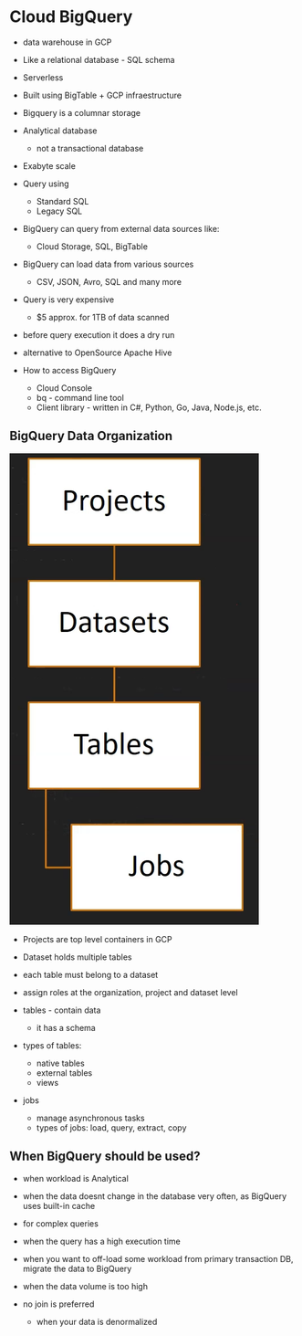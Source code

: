 
# Cloud BigQuery

  - data warehouse in GCP

  - Like a relational database - SQL schema

  - Serverless

  - Built using BigTable + GCP infraestructure

  - Bigquery is a columnar storage

  - Analytical database
    * not a transactional database

  - Exabyte scale

  - Query using
    * Standard SQL
    * Legacy SQL

  - BigQuery can query from external data sources like:
    * Cloud Storage, SQL, BigTable

  - BigQuery can load data from various sources
    * CSV, JSON, Avro, SQL and many more

  - Query is very expensive
    * $5 approx. for 1TB of data scanned

  - before query execution it does a dry run

  - alternative to OpenSource Apache Hive

  - How to access BigQuery
    * Cloud Console
    * bq - command line tool
    * Client library - written in C#, Python, Go, Java, Node.js, etc.

## BigQuery Data Organization

  ![alt text](bigquery-data-organization.png "data organization")

  - Projects are top level containers in GCP

  - Dataset holds multiple tables

  - each table must belong to a dataset

  - assign roles at the organization, project and dataset level

  - tables - contain data
    * it has a schema

  - types of tables:
    * native tables
    * external tables
    * views

  - jobs
    * manage asynchronous tasks
    * types of jobs: load, query, extract, copy

## When BigQuery should be used?

  - when workload is Analytical

  - when the data doesnt change in the database very often, as BigQuery uses built-in cache

  - for complex queries

  - when the query has a high execution time

  - when you want to off-load some workload from primary transaction DB, migrate the data to BigQuery

  - when the data volume is too high

  - no join is preferred
    * when your data is denormalized
